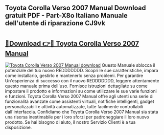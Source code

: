 ## Toyota Corolla Verso 2007 Manual Download gratuit PDF - Part-X8o Italiano Manuale dell'utente di riparazione CJ9vk

# <h2><a href="http://dfbpdr.blite.top/?on=Toyota+Corolla+Verso+2007+Manual">🔗Download 👉🔴 Toyota Corolla Verso 2007 Manual</a></h2>

[![Toyota Corolla Verso 2007 Manual download](https://i.imgur.com/lujVjoI.png)](http://dfbpdr.blite.top/?on=Toyota+Corolla+Verso+2007+Manual)
Questo Manuale sblocca il potenziale del tuo nuovo REDDDDDDD. Scopri le sue caratteristiche, impara come installarlo, gestirlo e mantenerlo senza problemi. Per garantire Un'esperienza di successo con il nuovo REDDDDDDD, leggere attentamente questo manuale prima dell'uso. Fornisce istruzioni dettagliate su come impostare il prodotto e informazioni su come utilizzare le sue varie funzioni e funzioni. Toyota Corolla Verso 2007 Manual offre agli utenti una serie di funzionalità avanzate come assistenti virtuali, notifiche intelligenti, gadget personalizzabili e attività automatizzate, tutte facilmente controllabili dall'interfaccia. Confidiamo che Toyota Corolla Verso 2007 Manual sia stata una risorsa inestimabile per i loro sforzi per padroneggiare il loro nuovo prodotto. Se hai bisogno di aiuto, il nostro Servizio Clienti è a tua disposizione.

